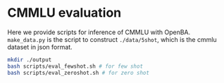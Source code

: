 
# CMMLU evaluation

Here we provide scripts for inference of CMMLU with OpenBA.
`make_data.py` is the script to construct `./data/5shot`, which is the cmmlu dataset in json format.

```bash
mkdir ./output
bash scripts/eval_fewshot.sh # for few shot
bash scripts/eval_zeroshot.sh # for zero shot
```
